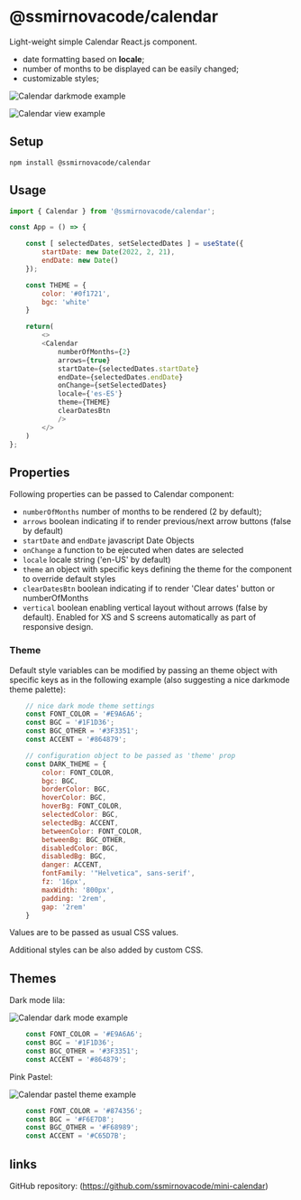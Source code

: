 # @ssmirnovacode/calendar

Light-weight simple Calendar React.js component.

- date formatting based on **locale**;
- number of months to be displayed can be easily changed;
- customizable styles;

![Calendar darkmode example](https://i.ibb.co/VBp6ccg/calendar4.png)

![Calendar view example](https://i.ibb.co/WBMg6GB/calendar1.png)

## Setup
```
npm install @ssmirnovacode/calendar
```


## Usage

```js
import { Calendar } from '@ssmirnovacode/calendar';

const App = () => {

    const [ selectedDates, setSelectedDates ] = useState({
        startDate: new Date(2022, 2, 21),
        endDate: new Date()
    });

    const THEME = {
        color: '#0f1721',
        bgc: 'white'
    }

    return(
        <>
        <Calendar 
            numberOfMonths={2} 
            arrows={true} 
            startDate={selectedDates.startDate} 
            endDate={selectedDates.endDate} 
            onChange={setSelectedDates} 
            locale={'es-ES'}
            theme={THEME}
            clearDatesBtn
            />
        </>
    )
};
```


## Properties

Following properties can be passed to Calendar component:
- `numberOfMonths` number of months to be rendered (2 by default);
- `arrows` boolean indicating if to render previous/next arrow buttons (false by default)
- `startDate` and `endDate` javascript Date Objects
- `onChange` a function to be ejecuted when dates are selected
- `locale` locale string ('en-US' by default)
- `theme` an object with specific keys defining the theme for the component to override default styles
- `clearDatesBtn` boolean indicating if to render 'Clear dates' button or numberOfMonths
- `vertical` boolean enabling vertical layout without arrows (false by default). Enabled for XS and S screens automatically as part of responsive design.


### Theme

Default style variables can be modified by passing an theme object with specific keys as in the following example (also suggesting a nice darkmode theme palette):

```js
    // nice dark mode theme settings
    const FONT_COLOR = '#E9A6A6';
    const BGC = '#1F1D36';
    const BGC_OTHER = '#3F3351';
    const ACCENT = '#864879';

    // configuration object to be passed as 'theme' prop
    const DARK_THEME = {
        color: FONT_COLOR, 
        bgc: BGC, 
        borderColor: BGC,
        hoverColor: BGC,
        hoverBg: FONT_COLOR,
        selectedColor: BGC, 
        selectedBg: ACCENT,
        betweenColor: FONT_COLOR,
        betweenBg: BGC_OTHER, 
        disabledColor: BGC,
        disabledBg: BGC,
        danger: ACCENT,
        fontFamily: '"Helvetica", sans-serif',
        fz: '16px',
        maxWidth: '800px',
        padding: '2rem',
        gap: '2rem'
    }

```
Values are to be passed as usual CSS values.

Additional styles can be also added by custom CSS.

## Themes

Dark mode lila:

![Calendar dark mode example](https://i.ibb.co/k8hHpLV/calendar2.png)

```js
    const FONT_COLOR = '#E9A6A6';
    const BGC = '#1F1D36';
    const BGC_OTHER = '#3F3351';
    const ACCENT = '#864879';
```

Pink Pastel:

![Calendar pastel theme example](https://i.ibb.co/88KfbZC/calendar3.png)

```js
    const FONT_COLOR = '#874356';
    const BGC = '#F6E7D8';
    const BGC_OTHER = '#F68989';
    const ACCENT = '#C65D7B';
```

## links
GitHub repository: (https://github.com/ssmirnovacode/mini-calendar)

